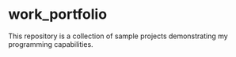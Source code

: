 # work_portfolio
This repository is a collection of sample projects demonstrating my programming capabilities.

